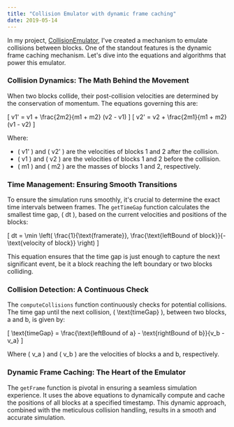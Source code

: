```yaml
---
title: "Collision Emulator with dynamic frame caching"
date: 2019-05-14
---
```


In my project, [CollisionEmulator](https://github.com/YuelongLi/CollisionEmulator), I've created a mechanism to emulate collisions between blocks. One of the standout features is the dynamic frame caching mechanism. Let's dive into the equations and algorithms that power this emulator.

### Collision Dynamics: The Math Behind the Movement

When two blocks collide, their post-collision velocities are determined by the conservation of momentum. The equations governing this are:

\[ v1' = v1 + \frac{2m2}{m1 + m2} (v2 - v1) \]
\[ v2' = v2 + \frac{2m1}{m1 + m2} (v1 - v2) \]

Where:
- \( v1' \) and \( v2' \) are the velocities of blocks 1 and 2 after the collision.
- \( v1 \) and \( v2 \) are the velocities of blocks 1 and 2 before the collision.
- \( m1 \) and \( m2 \) are the masses of blocks 1 and 2, respectively.

### Time Management: Ensuring Smooth Transitions

To ensure the simulation runs smoothly, it's crucial to determine the exact time intervals between frames. The `getTimeGap` function calculates the smallest time gap, \( dt \), based on the current velocities and positions of the blocks:

\[ dt = \min \left( \frac{1}{\text{framerate}}, \frac{\text{leftBound of block}}{-\text{velocity of block}} \right) \]

This equation ensures that the time gap is just enough to capture the next significant event, be it a block reaching the left boundary or two blocks colliding.

### Collision Detection: A Continuous Check

The `computeCollisions` function continuously checks for potential collisions. The time gap until the next collision, \( \text{timeGap} \), between two blocks, a and b, is given by:

\[ \text{timeGap} = \frac{\text{leftBound of a} - \text{rightBound of b}}{v_b - v_a} \]

Where \( v_a \) and \( v_b \) are the velocities of blocks a and b, respectively.

### Dynamic Frame Caching: The Heart of the Emulator

The `getFrame` function is pivotal in ensuring a seamless simulation experience. It uses the above equations to dynamically compute and cache the positions of all blocks at a specified timestamp. This dynamic approach, combined with the meticulous collision handling, results in a smooth and accurate simulation.

